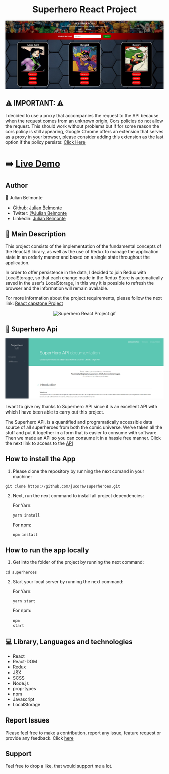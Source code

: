 <h1 align="center">Superhero React Project</h1>

<p align="center">
  <img src ='src/img/preview.jpg' alt='Superhero React Project image'>
</p>



## :warning: <strong>IMPORTANT: </strong>:warning:

I decided to use a proxy that accompanies the request to the API because when the request comes from an unknown origin, Cors policies do not allow the request. This should work without problems but If for some reason the cors policy is still appearing, Google Chrome offers an extension that serves as a proxy in your browser, please consider adding this extension as the last option if the policy persists: [Click Here](https://chrome.google.com/webstore/detail/moesif-orign-cors-changer/digfbfaphojjndkpccljibejjbppifbc?hl=en-US)

# :arrow_right: [Live Demo](https://superheroes-react-project.herokuapp.com/#/)

## Author

:man: Julian Belmonte

- Github: [Julian Belmonte](https://github.com/jucora)
- Twitter: [@Julian Belmonte](https://www.twitter.com/JulianBelmonte)
- Linkedin: [Julian Belmonte](https://www.linkedin.com/in/julianbel)

## :pencil: Main Description

This project consists of the implementation of the fundamental concepts of the ReactJS library, as well as the use of Redux to manage the application state in an orderly manner and based on a single state throughout the application.

In order to offer persistence in the data, I decided to join Redux with LocalStorage, so that each change made in the Redux Store is automatically saved in the user's LocalStorage, in this way it is possible to refresh the browser and the information will remain available.

For more information about the project requirements, please follow the next link: [React capstone Project](https://www.notion.so/Catalogue-of-Dog-Clothes-8bf1512b8ab34fa28848beb8ab698a32)

<p align="center">
  <img src ='src/img/demo.gif' alt='Superhero React Project gif'>
</p>

## :lock_with_ink_pen: Superhero Api

<p align="center">
  <img src ='src/img/api.jpg' alt='Image of the Api'>
</p>

I want to give my thanks to Superhero API since it is an excellent API with which I have been able to carry out this project.

The Superhero API, is a quantified and programatically accessible data source of all superheroes from both the comic universe. We've taken all the stuff and put it together in a form that is easier to consume with software. Then we made an API so you can consume it in a hassle free manner. Click the next link to access to the [API](https://www.superheroapi.com/)

## How to install the App

1. Please clone the repository by running the next comand in your machine:

<pre><code>git clone https://github.com/jucora/superheroes.git</code></pre>

2. Next, run the next command to install all project dependencies:

   For Yarn: <pre><code>yarn install</code></pre>
   For npm: <pre><code>npm install</code></pre>

## How to run the app locally

1. Get into the folder of the project by running the next command:

<pre><code>cd superheroes</code></pre>

2. Start your local server by running the next command:

   For Yarn: <pre><code>yarn start</code></pre>
   For npm: <pre><code>npm start</code></pre>

## :computer: Library, Languages and technologies

- React
- React-DOM
- Redux
- JSX
- SCSS
- Node.js
- prop-types
- npm
- Javascript
- LocalStorage

## Report Issues

Please feel free to make a contribution, report any issue, feature request or provide any feedback. Click [here](https://github.com/jucora/superheroes/issues)

## Support

Feel free to drop a like, that would support me a lot.
